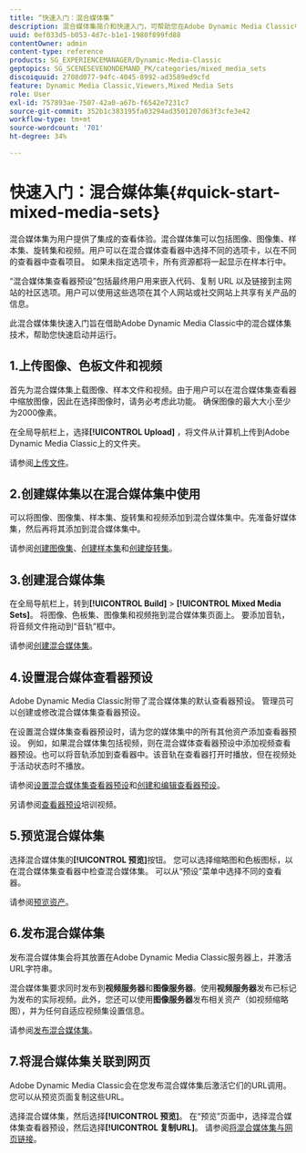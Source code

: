 ```yaml
---
title: “快速入门：混合媒体集”
description: 混合媒体集简介和快速入门，可帮助您在Adobe Dynamic Media Classic中快速启动并运行。
uuid: 0ef033d5-b053-4d7c-b1e1-1980f899fd88
contentOwner: admin
content-type: reference
products: SG_EXPERIENCEMANAGER/Dynamic-Media-Classic
geptopics: SG_SCENESEVENONDEMAND_PK/categories/mixed_media_sets
discoiquuid: 2708d077-94fc-4045-8992-ad3589ed9cfd
feature: Dynamic Media Classic,Viewers,Mixed Media Sets
role: User
exl-id: 757893ae-7507-42a0-a67b-f6542e7231c7
source-git-commit: 352b1c383195fa03294ad3501207d63f3cfe3e42
workflow-type: tm+mt
source-wordcount: '701'
ht-degree: 34%

---
```


# 快速入门：混合媒体集{#quick-start-mixed-media-sets}

 混合媒体集为用户提供了集成的查看体验。混合媒体集可以包括图像、图像集、样本集、旋转集和视频。用户可以在混合媒体查看器中选择不同的选项卡，以在不同的查看器中查看项目。 如果未指定选项卡，所有资源都将一起显示在样本行中。

“混合媒体集查看器预设”包括最终用户用来嵌入代码、复制 URL 以及链接到主网站的社区选项。用户可以使用这些选项在其个人网站或社交网站上共享有关产品的信息。

此混合媒体集快速入门旨在借助Adobe Dynamic Media Classic中的混合媒体集技术，帮助您快速启动并运行。

## 1.上传图像、色板文件和视频

首先为混合媒体集上载图像、样本文件和视频。由于用户可以在混合媒体集查看器中缩放图像，因此在选择图像时，请务必考虑此功能。 确保图像的最大大小至少为2000像素。

在全局导航栏上，选择&#x200B;**[!UICONTROL Upload]** ，将文件从计算机上传到Adobe Dynamic Media Classic上的文件夹。

请参阅[上传文件](uploading-files.md#uploading-your-files)。

## 2.创建媒体集以在混合媒体集中使用

可以将图像、图像集、样本集、旋转集和视频添加到混合媒体集中。先准备好媒体集，然后再将其添加到混合媒体集中。

请参阅[创建图像集](creating-image-set.md#creating-an-image-set)、[创建样本集](creating-swatch-set.md#creating-a-swatch-set)和[创建旋转集](creating-spin-set.md#creating-a-spin-set)。

## 3.创建混合媒体集

在全局导航栏上，转到&#x200B;**[!UICONTROL Build]** > **[!UICONTROL Mixed Media Sets]**。 将图像、色板集、图像集和视频拖到混合媒体集页面上。 要添加音轨，将音频文件拖动到“音轨”框中。

请参阅[创建混合媒体集](creating-mixed-media-set.md#creating-a-mixed-media-set)。

## 4.设置混合媒体查看器预设

Adobe Dynamic Media Classic附带了混合媒体集的默认查看器预设。 管理员可以创建或修改混合媒体集查看器预设。

在设置混合媒体集查看器预设时，请为您的媒体集中的所有其他资产添加查看器预设。 例如，如果混合媒体集包括视频，则在混合媒体查看器预设中添加视频查看器预设。也可以将音轨添加到查看器中。该音轨在查看器打开时播放，但在视频处于活动状态时不播放。

请参阅[设置混合媒体集查看器预设](setting-mixed-media-set-viewer.md#setting-up-a-mixed-media-set-viewer-preset)和[创建和编辑查看器预设](application-setup.md#adding-and-editing-viewer-presets)。

另请参阅[查看器预设](https://s7d5.scene7.com/s7viewers/html5/VideoViewer.html?videoserverurl=https://s7d5.scene7.com/is/content/&amp;emailurl=https://s7d5.scene7.com/s7/emailFriend&amp;serverUrl=https://s7d5.scene7.com/is/image/&amp;config=Scene7SharedAssets/Universal_HTML5_Video&amp;contenturl=https://s7d5.scene7.com/skins/&amp;asset=S7tutorials/550_viewer-presets_converted%20renamed_Done-AVS)培训视频。

## 5.预览混合媒体集

选择混合媒体集的&#x200B;**[!UICONTROL 预览]**&#x200B;按钮。 您可以选择缩略图和色板图标，以在混合媒体集查看器中检查混合媒体集。 可以从“预设”菜单中选择不同的查看器。

请参阅[预览资产](previewing-asset.md#previewing-an-asset)。

## 6.发布混合媒体集

发布混合媒体集会将其放置在Adobe Dynamic Media Classic服务器上，并激活URL字符串。

混合媒体集要求同时发布到&#x200B;**视频服务器**&#x200B;和&#x200B;**图像服务器**。使用&#x200B;**视频服务器**&#x200B;发布已标记为发布的实际视频。此外，您还可以使用&#x200B;**图像服务器**&#x200B;发布相关资产（如视频缩略图），并为任何自适应视频集设置信息。

请参阅[发布混合媒体集](publishing-mixed-media-set.md#publishing-a-mixed-media-set)。

## 7.将混合媒体集关联到网页

Adobe Dynamic Media Classic会在您发布混合媒体集后激活它们的URL调用。 您可以从预览页面复制这些URL。

选择混合媒体集，然后选择&#x200B;**[!UICONTROL 预览]**。 在“预览”页面中，选择混合媒体集查看器预设，然后选择&#x200B;**[!UICONTROL 复制URL]**。 请参阅[将混合媒体集与网页链接](linking-mixed-media-set-web.md#linking-a-mixed-media-set-to-a-web-page)。
